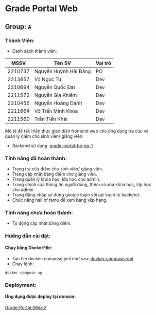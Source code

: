 # Grade Portal Web
## Group: `A`
### Thành Viên:
- Danh sách thành viên:

| MSSV    | Tên SV                     | Vai trò |
| ------- | -------------------------- | ------- |
| 2210737 | Nguyễn Huỳnh Hải Đăng      | PO      |
| 2213857 | Võ Ngọc Tú                 | Dev     |
| 2210694 | Nguyễn Quốc Đạt            | Dev     |
| 2211572 | Nguyễn Gia Khiêm           | Dev     |
| 2210456 | Nguyễn Hoàng Danh          | Dev     |
| 2211664 | Võ Trần Minh Khoa          | Dev     |
| 2211560 | Trần Tiến Khải             | Dev     |

Mô tả đề tài: Hiện thực giao diện frontend web cho ứng dụng tra cứu và quản lý điểm cho sinh viên/ giảng viên.
- Backend sử dụng: [grade-portal-be-go-1](https://github.com/dath-241/grade-portal-be-go-1)

### Tính năng đã hoàn thành:
- Trang tra cứu điểm cho sinh viên/ giảng viên.
- Trang cập nhật bảng điểm cho giảng viên.
- Trang quản lý khóa học, lớp học cho admin.
- Trang chỉnh sửa thông tin người dùng, thêm và xóa khóa học, lớp học cho admin.
- Trang đăng nhập sử dụng google login với api login từ backend.
- Chức năng hall of fame để xem bảng xếp hạng.
### Tính năng chưa hoàn thành:
- Tự động cập nhật bảng điểm.

### Hướng dẫn cài đặt:
#### Chạy bằng DockerFile:
- Tạo file docker-compose.yml như sau: [docker-compose.yml](https://github.com/dath-241/grade-portal-web-2/blob/Final/docker-compose.yml)
- Chạy lệnh:
```basg
docker-compose up
```

### Deployment:
#### Ứng dụng được deploy tại domain:
[Grade-Portal-Web-2](https://grade2.thuanle.me)
